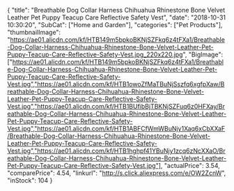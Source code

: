 {
	"title": "Breathable Dog Collar Harness Chihuahua Rhinestone Bone Velvet Leather Pet Puppy Teacup Care Reflective Safety Vest",
	"date": "2018-10-31 10:30:20",
	"SubCat": ["Home and Garden"],
	"categories": ["Pet Products"],
	"thumbnailImage": "https://ae01.alicdn.com/kf/HTB149m5bpkoBKNjSZFkq6z4tFXa1/Breathable-Dog-Collar-Harness-Chihuahua-Rhinestone-Bone-Velvet-Leather-Pet-Puppy-Teacup-Care-Reflective-Safety-Vest.jpg_220x220.jpg",
	"BigImage": ["https://ae01.alicdn.com/kf/HTB149m5bpkoBKNjSZFkq6z4tFXa1/Breathable-Dog-Collar-Harness-Chihuahua-Rhinestone-Bone-Velvet-Leather-Pet-Puppy-Teacup-Care-Reflective-Safety-Vest.jpg","https://ae01.alicdn.com/kf/HTB1owoZfMaTBuNjSszfq6xgfpXaw/Breathable-Dog-Collar-Harness-Chihuahua-Rhinestone-Bone-Velvet-Leather-Pet-Puppy-Teacup-Care-Reflective-Safety-Vest.jpg","https://ae01.alicdn.com/kf/HTB1BUfibBjTBKNjSZFuq6z0HFXay/Breathable-Dog-Collar-Harness-Chihuahua-Rhinestone-Bone-Velvet-Leather-Pet-Puppy-Teacup-Care-Reflective-Safety-Vest.jpg","https://ae01.alicdn.com/kf/HTB1ABFCfWmWBuNjy1Xaq6xCbXXaF/Breathable-Dog-Collar-Harness-Chihuahua-Rhinestone-Bone-Velvet-Leather-Pet-Puppy-Teacup-Care-Reflective-Safety-Vest.jpg","https://ae01.alicdn.com/kf/HTB1hghpf41YBuNjy1zcq6zNcXXaO/Breathable-Dog-Collar-Harness-Chihuahua-Rhinestone-Bone-Velvet-Leather-Pet-Puppy-Teacup-Care-Reflective-Safety-Vest.jpg"],
	"actualPrice": 3.54,
	"comparePrice": 4.54,
	"linkurl": "http://s.click.aliexpress.com/e/OW2ZcnW",
	"inStock": 104
}
